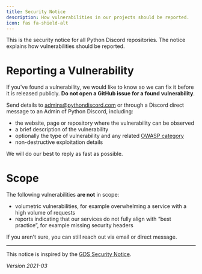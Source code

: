 ```yaml
---
title: Security Notice
description: How vulnerabilities in our projects should be reported.
icon: fas fa-shield-alt
---
```


This is the security notice for all Python Discord repositories.
The notice explains how vulnerabilities should be reported.

# Reporting a Vulnerability

If you've found a vulnerability, we would like to know so we can fix it before it is released publicly.
**Do not open a GitHub issue for a found vulnerability**.

Send details to [admins@pythondiscord.com](mailto:admins@pythondiscord.com) or through a Discord direct message to an Admin of Python Discord, including:

* the website, page or repository where the vulnerability can be observed
* a brief description of the vulnerability
* optionally the type of vulnerability and any related [OWASP category](https://www.owasp.org/index.php/Category:OWASP_Top_Ten_2017_Project)
* non-destructive exploitation details

We will do our best to reply as fast as possible.

# Scope

The following vulnerabilities **are not** in scope:

* volumetric vulnerabilities, for example overwhelming a service with a high volume of requests
* reports indicating that our services do not fully align with “best practice”, for example missing security headers

If you aren't sure, you can still reach out via email or direct message.

---

This notice is inspired by the [GDS Security Notice](https://github.com/alphagov/.github/blob/master/SECURITY.md).

*Version 2021-03*
